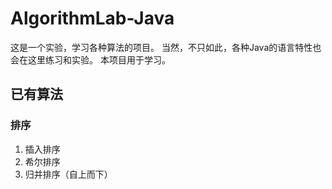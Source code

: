 # AlgorithmLab-Java
这是一个实验，学习各种算法的项目。
当然，不只如此，各种Java的语言特性也会在这里练习和实验。
本项目用于学习。
## 已有算法
### 排序
1. 插入排序
1. 希尔排序
1. 归并排序（自上而下）